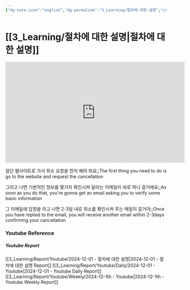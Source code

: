 ```yaml
---
{"dg-note-icon":"english","dg-permalink":"3_Learning/절차에-대한-설명","created-date":"2024-12-01 12:50:53 pm","date":"2024-12-01","type":"youtube","tags":["youtube","english","flashcards"],"aliases":null,"youtuber":"빨모쌤","channelName":"라이브 아카데미","link":"https://www.youtube.com/watch?v=Xhdouv8VfvE","img":"https://img.youtube.com/vi/Xhdouv8VfvE/0.jpg","dg-publish":true,"permalink":"/3_Learning/절차에-대한-설명/","dgPassFrontmatter":true,"noteIcon":"english"}
---
```


# [[3_Learning/절차에 대한 설명\|절차에 대한 설명]]


<div class="container-root"><span></span></div><div><div class="container-root"><iframe width="560" height="315" src="https://www.youtube.com/embed/Xhdouv8VfvE" title="YouTube video player" frameborder="0" allow="accelerometer; autoplay; clipboard-write; encrypted-media; gyroscope; picture-in-picture; web-share" allowfullscreen=""></iframe></div></div>

일단 웹사이트로 가서 취소 요청을 먼저 해야 되요;;The first thing you need to do is go to the website and request the cancellation
<!--SR:!2025-01-12,7,250-->
그러고 나면 기본적인 정보를 몇가지 확인시켜 달라는 이메일이 바로 하나 갈거에요;;As soon as you do that, you're gonna get an email asking you to verify some basic information
<!--SR:!2024-12-18,3,230-->
그 이메일에 답장을 하고 나면 2-3일 내로 취소를 확인시켜 주는 메일이 갈거야;;Once you have replied to the email, you will receive another email within 2-3days confirming your cancellation
<!--SR:!2024-12-16,2,230-->















### Youtube Reference
##### Youtube Report
[[3_Learning/Report/Youtube/2024-12-01 - 절차에 대한 설명\|2024-12-01 - 절차에 대한 설명 Report]]
[[3_Learning/Report/Youtube/Daily/2024-12-01 - Youtube\|2024-12-01 - Youtube Daily Report]]
[[3_Learning/Report/Youtube/Weekly/2024-12-1th - Youtube\|2024-12-1th - Youtube Weekly Report]]

